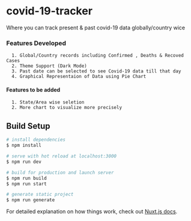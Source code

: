 # covid-19-tracker
  Where you can track present & past covid-19 data globally/country wice


### Features Developed 
      
      1. Global/Country records including Confirmed , Deaths & Recoved Cases
      2. Theme Support (Dark Mode)
      3. Past date can be selected to see Covid-19 data till that day
      4. Graphical Representaion of Data using Pie Chart
      
#### Features to be added

      1. State/Area wise seletion
      2. More chart to visualize more precisely

## Build Setup

```bash
# install dependencies
$ npm install

# serve with hot reload at localhost:3000
$ npm run dev

# build for production and launch server
$ npm run build
$ npm run start

# generate static project
$ npm run generate
```

For detailed explanation on how things work, check out [Nuxt.js docs](https://nuxtjs.org).
